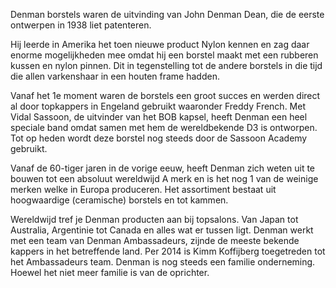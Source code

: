 

Denman borstels waren de uitvinding van John Denman Dean, die de eerste ontwerpen in 1938 liet patenteren.

Hij leerde in Amerika het toen nieuwe product Nylon kennen en zag daar enorme mogelijkheden mee omdat hij een borstel maakt met een rubberen kussen en nylon pinnen. Dit in tegenstelling tot de andere borstels in die tijd die allen varkenshaar in een houten frame hadden.

Vanaf het 1e moment waren de borstels een groot succes en werden direct al door topkappers in Engeland gebruikt waaronder Freddy French. Met Vidal Sassoon, de uitvinder van het BOB kapsel, heeft Denman een heel speciale band omdat samen met hem de wereldbekende D3 is ontworpen. Tot op heden wordt deze borstel nog steeds door de Sassoon Academy gebruikt.

Vanaf de 60-tiger jaren in de vorige eeuw, heeft Denman zich weten uit te bouwen tot een absoluut wereldwijd A merk en is het nog 1 van de weinige merken welke in Europa produceren. Het assortiment bestaat uit hoogwaardige (ceramische) borstels en tot kammen.

Wereldwijd tref je Denman producten aan bij topsalons. Van Japan tot Australia, Argentinie tot Canada en alles wat er tussen ligt. Denman werkt met een team van Denman Ambassadeurs, zijnde de meeste bekende kappers in het betreffende land. Per 2014 is Kimm Koffijberg toegetreden tot het Ambassadeurs team. Denman is nog steeds een familie onderneming. Hoewel het niet meer familie is van de oprichter.